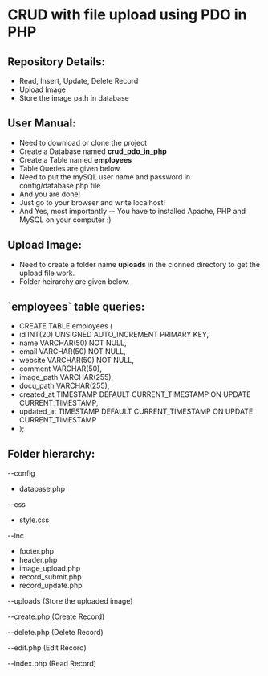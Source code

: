 ﻿# CRUD with file upload using PDO in PHP
 
<h2>Repository Details:</h2>

- Read, Insert, Update, Delete Record
- Upload Image
- Store the image path in database
 
<h2>User Manual:</h2>
  
- Need to download or clone the project
- Create a Database named **crud_pdo_in_php**
- Create a Table named **employees**
- Table Queries are given below
- Need to put the mySQL user name and password in config/database.php file
- And you are done!
- Just go to your browser and write localhost!
- And Yes, most importantly -- You have to installed Apache, PHP and MySQL on your computer :)

<h2>Upload Image:</h2>

- Need to create a folder name **uploads** in the clonned directory to get the upload file work.
- Folder heirarchy are given below.

<h2>`employees` table queries:</h2>

- CREATE TABLE employees (
- id INT(20) UNSIGNED AUTO_INCREMENT PRIMARY KEY,
- name VARCHAR(50) NOT NULL,
- email VARCHAR(50) NOT NULL,
- website VARCHAR(50) NOT NULL,
- comment VARCHAR(50),
- image_path VARCHAR(255),
- docu_path VARCHAR(255),
- created_at TIMESTAMP DEFAULT CURRENT_TIMESTAMP ON UPDATE CURRENT_TIMESTAMP,
- updated_at TIMESTAMP DEFAULT CURRENT_TIMESTAMP ON UPDATE CURRENT_TIMESTAMP
- );

<h2>Folder hierarchy:</h2>

--config
- database.php

--css
- style.css

--inc
- footer.php
- header.php
- image_upload.php
- record_submit.php 
- record_update.php

--uploads (Store the uploaded image)

--create.php (Create Record)

--delete.php (Delete Record)

--edit.php (Edit Record)

--index.php (Read Record)
